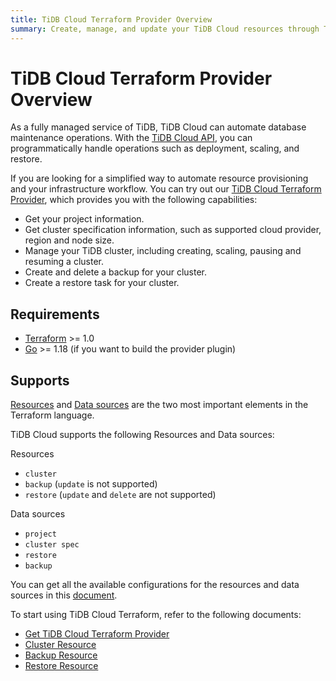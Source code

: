 ```yaml
---
title: TiDB Cloud Terraform Provider Overview
summary: Create, manage, and update your TiDB Cloud resources through Terraform
---
```


# TiDB Cloud Terraform Provider Overview

As a fully managed service of TiDB, TiDB Cloud can automate database maintenance operations. With the [TiDB Cloud API](https://docs.pingcap.com/tidbcloud/api/v1beta), you can programmatically handle operations such as deployment, scaling, and restore.

If you are looking for a simplified way to automate resource provisioning and your infrastructure workflow. You can try out our [TiDB Cloud Terraform Provider](https://registry.terraform.io/providers/tidbcloud/tidbcloud), which provides you with the following capabilities:

- Get your project information.
- Get cluster specification information, such as supported cloud provider, region and node size.
- Manage your TiDB cluster, including creating, scaling, pausing and resuming a cluster.
- Create and delete a backup for your cluster.
- Create a restore task for your cluster.

## Requirements

- [Terraform](https://www.terraform.io/downloads.html) >= 1.0
- [Go](https://golang.org/doc/install) >= 1.18 (if you want to build the provider plugin)

## Supports

[Resources](https://www.terraform.io/language/resources) and [Data sources](https://www.terraform.io/language/data-sources) are the two most important elements in the Terraform language.

TiDB Cloud supports the following Resources and Data sources:

Resources

- `cluster`
- `backup` (`update` is not supported)
- `restore` (`update` and `delete` are not supported)

Data sources

- `project`
- `cluster spec`
- `restore`
- `backup`

You can get all the available configurations for the resources and data sources in this [document](https://registry.terraform.io/providers/tidbcloud/tidbcloud/latest/docs).

To start using TiDB Cloud Terraform, refer to the following documents:

- [Get TiDB Cloud Terraform Provider](/tidb-cloud/terraform/tidbcloud-provider.md)
- [Cluster Resource](/tidb-cloud/terraform/cluster-resource.md)
- [Backup Resource](/tidb-cloud/terraform/backup-resource.md)
- [Restore Resource](/tidb-cloud/terraform/restore-resource.md)